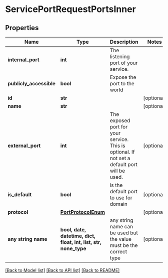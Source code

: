# ServicePortRequestPortsInner


## Properties
Name | Type | Description | Notes
------------ | ------------- | ------------- | -------------
**internal_port** | **int** | The listening port of your service. | 
**publicly_accessible** | **bool** | Expose the port to the world | 
**id** | **str** |  | [optional] 
**name** | **str** |  | [optional] 
**external_port** | **int** | The exposed port for your service. This is optional. If not set a default port will be used. | [optional] 
**is_default** | **bool** | is the default port to use for domain | [optional] 
**protocol** | [**PortProtocolEnum**](PortProtocolEnum.md) |  | [optional] 
**any string name** | **bool, date, datetime, dict, float, int, list, str, none_type** | any string name can be used but the value must be the correct type | [optional]

[[Back to Model list]](../README.md#documentation-for-models) [[Back to API list]](../README.md#documentation-for-api-endpoints) [[Back to README]](../README.md)


